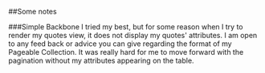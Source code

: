 ##Some notes

###Simple Backbone
I tried my best, but for some reason when I try to render my quotes view, it does not display my quotes' attributes. I am open to any feed back or advice you can give regarding the format of my Pageable Collection. It was really hard for me to move forward with the pagination without my attributes appearing on the table.